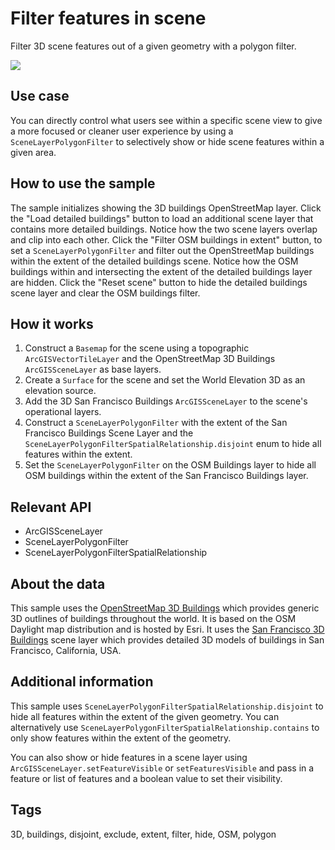 # Filter features in scene

Filter 3D scene features out of a given geometry with a polygon filter.

![](screenshot.png)

## Use case

You can directly control what users see within a specific scene view to give a more focused or cleaner user experience by using a `SceneLayerPolygonFilter` to selectively show or hide scene features within a given area.

## How to use the sample

The sample initializes showing the 3D buildings OpenStreetMap layer. Click the "Load detailed buildings" button to load an additional scene layer that contains more detailed buildings. Notice how the two scene layers overlap and clip into each other. Click the "Filter OSM buildings in extent" button, to set a `SceneLayerPolygonFilter` and filter out the OpenStreetMap buildings within the extent of the detailed buildings scene. Notice how the OSM buildings within and intersecting the extent of the detailed buildings layer are hidden. Click the "Reset scene" button to hide the detailed buildings scene layer and clear the OSM buildings filter.

## How it works

1. Construct a `Basemap` for the scene using a topographic `ArcGISVectorTileLayer` and the OpenStreetMap 3D Buildings `ArcGISSceneLayer` as base layers.
2. Create a `Surface` for the scene and set the World Elevation 3D as an elevation source.
3. Add the 3D San Francisco Buildings `ArcGISSceneLayer` to the scene's operational layers.
4. Construct a `SceneLayerPolygonFilter` with the extent of the San Francisco Buildings Scene Layer and the `SceneLayerPolygonFilterSpatialRelationship.disjoint` enum to hide all features within the extent.
5. Set the `SceneLayerPolygonFilter` on the OSM Buildings layer to hide all OSM buildings within the extent of the San Francisco Buildings layer.

## Relevant API

* ArcGISSceneLayer
* SceneLayerPolygonFilter
* SceneLayerPolygonFilterSpatialRelationship

## About the data

This sample uses the [OpenStreetMap 3D Buildings](https://www.arcgis.com/home/item.html?id=ca0470dbbddb4db28bad74ed39949e25) which provides generic 3D outlines of buildings throughout the world. It is based on the OSM Daylight map distribution and is hosted by Esri. It uses the [San Francisco 3D Buildings](https://www.arcgis.com/home/item.html?id=d3344ba99c3f4efaa909ccfbcc052ed5) scene layer which provides detailed 3D models of buildings in San Francisco, California, USA.

## Additional information

This sample uses `SceneLayerPolygonFilterSpatialRelationship.disjoint` to hide all features within the extent of the given geometry. You can alternatively use `SceneLayerPolygonFilterSpatialRelationship.contains` to only show features within the extent of the geometry.

You can also show or hide features in a scene layer using `ArcGISSceneLayer.setFeatureVisible` or `setFeaturesVisible` and pass in a feature or list of features and a boolean value to set their visibility.

## Tags

3D, buildings, disjoint, exclude, extent, filter, hide, OSM, polygon
